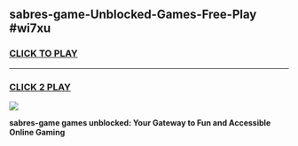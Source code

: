 
## sabres-game-Unblocked-Games-Free-Play #wi7xu
<h3>
<a href="https://us.freeplayer.one?title=sabres-game&ref=9M">CLICK TO PLAY</a></h3>
<hr>

<h3>
<a href="https://us.freeplayer.one?title=sabres-game&ref=9M">CLICK 2 PLAY</a>
  
</h3>

<a href="https://us.freeplayer.one?title=sabres-game&ref=9M"><img src="https://clearcache.store/games.png"></a>


**sabres-game games unblocked: Your Gateway to Fun and Accessible Online Gaming**
